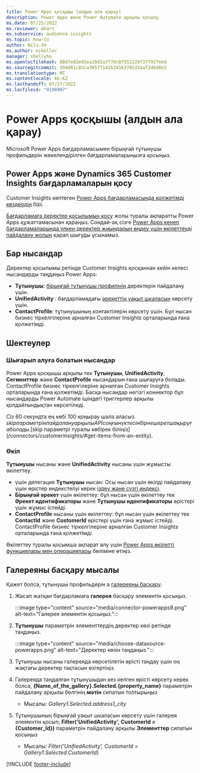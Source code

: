 ```yaml
---
title: Power Apps қосқышы (алдын ала қарау)
description: Power Apps және Power Automate арқылы қосылу.
ms.date: 07/25/2022
ms.reviewer: mhart
ms.subservice: audience-insights
ms.topic: how-to
author: Nils-2m
ms.author: nikeller
manager: shellyha
ms.openlocfilehash: 8807e82e65ea20d1a7f7dc07552229f377927eed
ms.sourcegitcommit: 594081c82ca385f7143b3416378533aaf2d6d0d3
ms.translationtype: MT
ms.contentlocale: kk-KZ
ms.lasthandoff: 07/27/2022
ms.locfileid: "9196907"
---
```

# <a name="power-apps-connector-preview"></a>Power Apps қосқышы (алдын ала қарау)

Microsoft Power Apps бағдарламасымен бірыңғай тұтынушы профильдерін жекелендірілген бағдарламаларыңызға қосыңыз.

## <a name="connect-power-apps-and-dynamics-365-customer-insights"></a>Power Apps және Dynamics 365 Customer Insights бағдарламаларын қосу

Customer Insights көптеген [Power Apps бағдарламасында қолжетімді көздердің](/powerapps/maker/canvas-apps/working-with-data-sources) бірі.

[Бағдарламаға деректер қосылымын қосу](/powerapps/maker/canvas-apps/add-data-connection) жолы туралы ақпаратты Power Apps құжаттамасынан қараңыз. Сондай-ақ сізге [Power Apps кенеп бағдарламаларында үлкен деректер жиындарын өңдеу үшін өкілеттеуді пайдалану жолын](/powerapps/maker/canvas-apps/delegation-overview) қарап шығуды ұсынамыз.

## <a name="available-entities"></a>Бар нысандар

Деректер қосылымы ретінде Customer Insights қосқаннан кейін келесі нысандарды таңдаңыз Power Apps:

- **Тұтынушы**: [бірыңғай тұтынушы профилінің](customer-profiles.md) деректерін пайдалану үшін.
- **UnifiedActivity** : бағдарламадағы [әрекеттің уақыт шкаласын](activities.md) көрсету үшін.
- **ContactProfile**: тұтынушының контактілерін көрсету үшін. Бұл нысан бизнес тіркелгілеріне арналған Customer Insights орталарында ғана қолжетімді.

## <a name="limitations"></a>Шектеулер

### <a name="retrievable-entities"></a>Шығарып алуға болатын нысандар

Power Apps қосқышы арқылы тек **Тұтынушы**, **UnifiedActivity**, **Сегменттер** және **ContactProfile** нысандарын ғана шығаруға болады. ContactProfile бизнес тіркелгілеріне арналған Customer Insights орталарында ғана қолжетімді. Басқа нысандар негізгі коннектор бұл нысандарды Power Automate ішіндегі триггерлер арқылы қолдайтындықтан көрсетіледі.

Сіз 60 секундта ең көбі 100 қоңырау шала аласыз. $skip параметрін пайдалану арқылы API соңғы нүктесін бірнеше рет шақыруға болады. [$skip параметрі туралы көбірек біліңіз](/connectors/customerinsights/#get-items-from-an-entity).

### <a name="delegation"></a>Өкіл

**Тұтынушы** нысаны және **UnifiedActivity** нысаны үшін жұмысты өкілеттеу.

- үшін делегация **Тұтынушы** нысан: Осы нысан үшін өкілді пайдалану үшін өрістер индекстелуі керек [іздеу және сүзгі индексі](search-filter-index.md).  
- **Бірыңғай әрекет** үшін өкілеттеу: бұл нысан үшін өкілеттеу тек **Әрекет идентификаторы** және **Тұтынушы идентификаторы** өрістері үшін жұмыс істейді.  
- **ContactProfile** нысаны үшін өкілеттеу: бұл нысан үшін өкілеттеу тек **ContactId** және **CustomerId** өрістері үшін ғана жұмыс істейді. ContactProfile бизнес тіркелгілеріне арналған Customer Insights орталарында ғана қолжетімді.

Өкілеттеу туралы қосымша ақпарат алу үшін [Power Apps өкілетті функциялары мен операциялары](/powerapps/maker/canvas-apps/delegation-overview) бөліміне өтіңіз.

## <a name="example-gallery-control"></a>Галереяны басқару мысалы

Қажет болса, тұтынушы профильдерін a [галереяны басқару](/powerapps/maker/canvas-apps/add-gallery).

1. Жасап жатқан бағдарламаға **галерея** басқару элементін қосыңыз.
  
   :::image type="content" source="media/connector-powerapps9.png" alt-text="Галерея элементін қосыңыз.":::

1. **Тұтынушы** параметрін элементтердің деректер көзі ретінде таңдаңыз.

   :::image type="content" source="media/choose-datasource-powerapps.png" alt-text="Деректер көзін таңдаңыз.":::

1. Тұтынушы нысаны галереяда көрсетілетін өрісті таңдау үшін оң жақтағы деректер тақтасын өзгертіңіз.

1. Галереяда таңдалған тұтынушыдан кез келген өрісті көрсету керек болса, **{Name_of_the_gallery}.Selected.{property_name}** параметрін пайдалану арқылы белгінің **мәтін** сипатын толтырыңыз  
    - Мысалы: _Gallery1.Selected.address1_city_

1. Тұтынушының бірыңғай уақыт шкаласын көрсету үшін галерея элементін қосып, **Filter('UnifiedActivity', CustomerId = {Customer_Id})** параметрін пайдалану арқылы **Элементтер** сипатын қосыңыз  
    - Мысалы: _Filter('UnifiedActivity', CustomerId = Gallery1.Selected.CustomerId)_

[!INCLUDE [footer-include](includes/footer-banner.md)]
